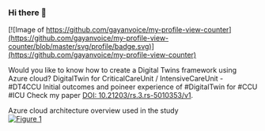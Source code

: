 ### Hi there 👋 
[![Image of https://github.com/gayanvoice/my-profile-view-counter](https://github.com/gayanvoice/my-profile-view-counter/blob/master/svg/profile/badge.svg)](https://github.com/gayanvoice/my-profile-view-counter)

Would you like to know how to create a Digital Twins framework using Azure cloud?
DigitalTwin for CriticalCareUnit / IntensiveCareUnit - #DT4CCU Initial outcomes and poineer experience of #DigitalTwin for #CCU #ICU
Check my paper [DOI: 10.21203/rs.3.rs-5010353/v1](http://dx.doi.org/10.21203/rs.3.rs-5010353/v1).

Azure cloud architecture overview used in the study  
[![Figure 1](https://assets-eu.researchsquare.com/files/rs-5010353/v1/4ca02d8e8077756cbc68d73b.jpg?maxDims=1200x1200)](http://dx.doi.org/10.21203/rs.3.rs-5010353/v1)

